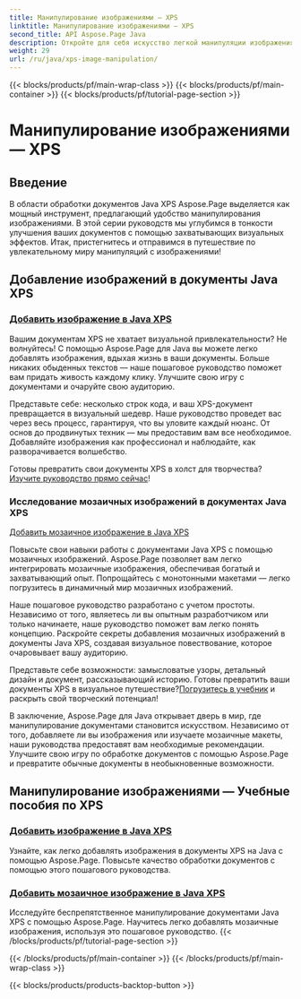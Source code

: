 ```yaml
---
title: Манипулирование изображениями — XPS
linktitle: Манипулирование изображениями — XPS
second_title: API Aspose.Page Java
description: Откройте для себя искусство легкой манипуляции изображениями в документах Java XPS с помощью Aspose.Page. Научитесь легко добавлять и размещать изображения для улучшения обработки документов.
weight: 29
url: /ru/java/xps-image-manipulation/
---
```


{{< blocks/products/pf/main-wrap-class >}}
{{< blocks/products/pf/main-container >}}
{{< blocks/products/pf/tutorial-page-section >}}

# Манипулирование изображениями — XPS


## Введение

В области обработки документов Java XPS Aspose.Page выделяется как мощный инструмент, предлагающий удобство манипулирования изображениями. В этой серии руководств мы углубимся в тонкости улучшения ваших документов с помощью захватывающих визуальных эффектов. Итак, пристегнитесь и отправимся в путешествие по увлекательному миру манипуляций с изображениями!

## Добавление изображений в документы Java XPS
### [Добавить изображение в Java XPS](./add-image/)

Вашим документам XPS не хватает визуальной привлекательности? Не волнуйтесь! С помощью Aspose.Page для Java вы можете легко добавлять изображения, вдыхая жизнь в ваши документы. Больше никаких обыденных текстов — наше пошаговое руководство поможет вам придать живость каждому клику. Улучшите свою игру с документами и очаруйте свою аудиторию.

Представьте себе: несколько строк кода, и ваш XPS-документ превращается в визуальный шедевр. Наше руководство проведет вас через весь процесс, гарантируя, что вы уловите каждый нюанс. От основ до продвинутых техник — мы предоставим вам все необходимое. Добавляйте изображения как профессионал и наблюдайте, как разворачивается волшебство.

 Готовы превратить свои документы XPS в холст для творчества?[Изучите руководство прямо сейчас](./add-image/)!

### Исследование мозаичных изображений в документах Java XPS
[Добавить мозаичное изображение в Java XPS](./add-tiled-image/)

Повысьте свои навыки работы с документами Java XPS с помощью мозаичных изображений. Aspose.Page позволяет вам легко интегрировать мозаичные изображения, обеспечивая богатый и захватывающий опыт. Попрощайтесь с монотонными макетами — легко погрузитесь в динамичный мир мозаичных изображений.

Наше пошаговое руководство разработано с учетом простоты. Независимо от того, являетесь ли вы опытным разработчиком или только начинаете, наше руководство поможет вам легко понять концепцию. Раскройте секреты добавления мозаичных изображений в документы Java XPS, создавая визуальное повествование, которое очаровывает вашу аудиторию.

 Представьте себе возможности: замысловатые узоры, детальный дизайн и документ, рассказывающий историю. Готовы превратить ваши документы XPS в визуальное путешествие?[Погрузитесь в учебник](./add-tiled-image/) и раскрыть свой творческий потенциал!

В заключение, Aspose.Page для Java открывает дверь в мир, где манипулирование документами становится искусством. Независимо от того, добавляете ли вы изображения или изучаете мозаичные макеты, наши руководства предоставят вам необходимые рекомендации. Улучшите свою игру по обработке документов с помощью Aspose.Page и превратите обычные документы в необыкновенные возможности.
## Манипулирование изображениями — Учебные пособия по XPS
### [Добавить изображение в Java XPS](./add-image/)
Узнайте, как легко добавлять изображения в документы XPS на Java с помощью Aspose.Page. Повысьте качество обработки документов с помощью этого пошагового руководства.
### [Добавить мозаичное изображение в Java XPS](./add-tiled-image/)
Исследуйте беспрепятственное манипулирование документами Java XPS с помощью Aspose.Page. Научитесь легко добавлять мозаичные изображения, используя это пошаговое руководство.
{{< /blocks/products/pf/tutorial-page-section >}}

{{< /blocks/products/pf/main-container >}}
{{< /blocks/products/pf/main-wrap-class >}}

{{< blocks/products/products-backtop-button >}}
